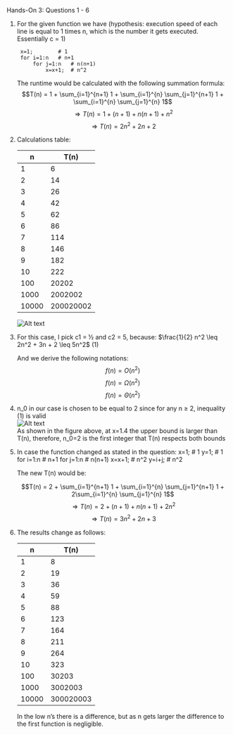 Hands-On 3: Questions 1 - 6

1. For the given function we have (hypothesis: execution speed of each line is equal to 1 times n, which is the number it gets executed. Essentially c = 1)

        x=1; 		# 1
        for i=1:n	# n+1
            for j=1:n	# n(n+1)
                x=x+1;	# n^2
    The runtime would be calculated with the following summation formula:
    <br />
    $$T(n) = 1 + \sum_{i=1}^{n+1} 1 + \sum_{i=1}^{n} \sum_{j=1}^{n+1} 1 + \sum_{i=1}^{n} \sum_{j=1}^{n} 1$$
    $$\Rightarrow T(n) = 1 + (n+1) + n(n+1) + n^2$$
    $$\Rightarrow T(n) = 2n^2 + 2n + 2$$
2. Calculations table:
    
    | n     | T(n)      |
    |-------|-----------|
    | 1     | 6         |
    | 2     | 14        |
    | 3     | 26        |
    | 4     | 42        |
    | 5     | 62        |
    | 6     | 86        |
    | 7     | 114       |
    | 8     | 146       |
    | 9     | 182       |
    | 10    | 222       |
    | 100   | 20202     |
    | 1000  | 2002002   |
    | 10000 | 200020002 |

    ![Alt text](https://github.com/pxk9757/Hands-on-3/graph-1.png)

3. For this case, I pick c1 = ½ and c2 = 5, because: $\frac{1}{2} n^2 \leq 2n^2 + 3n + 2 \leq 5n^2$ (1)

    Αnd we derive the following notations:
    $$f(n) = O(n^2)$$
    $$f(n) = \Omega(n^2)$$
    $$f(n) = \Theta(n^2)$$

4. n_0 in our case is chosen to be equal to 2 since for any n ≥ 2, inequality (1) is valid<br />
    ![Alt text](https://github.com/pxk9757/Hands-on-3/graph-2.png)
    <br />As shown in the figure above, at x=1.4 the upper bound is larger than T(n), therefore, n_0=2 is the first integer that T(n) respects both bounds

5. In case the function changed as stated in the question: 
    x=1; 		# 1
    y=1;		# 1
        for i=1:n	# n+1
            for j=1:n	# n(n+1)
                x=x+1;		# n^2
                y=i+j;		# n^2

    The new T(n) would be:

    $$T(n) = 2 + \sum_{i=1}^{n+1} 1 + \sum_{i=1}^{n} \sum_{j=1}^{n+1} 1 + 2\sum_{i=1}^{n} \sum_{j=1}^{n} 1$$
    $$\Rightarrow T(n) = 2 + (n+1) + n(n+1) + 2n^2$$
    $$\Rightarrow T(n) = 3n^2 + 2n + 3$$

6. The results change as follows:
    
    |   n   |   T(n)    |
    |-------|-----------|
    |   1   |     8     |
    |   2   |     19    |
    |   3   |     36    |
    |   4   |     59    |
    |   5   |     88    |
    |   6   |     123   |
    |   7   |     164   |
    |   8   |     211   |
    |   9   |     264   |
    |  10   |     323   |
    | 100   |   30203   |
    | 1000  |  3002003  |
    | 10000 | 300020003 |

    In the low n’s there is a difference, but as n gets larger the difference to the first function is negligible.


